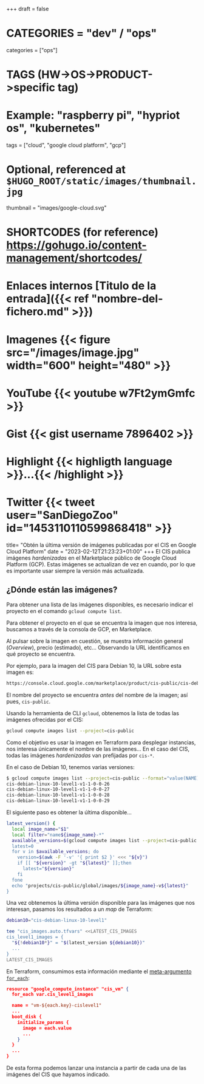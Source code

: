 +++
draft = false

# CATEGORIES = "dev" / "ops"
categories = ["ops"]
# TAGS (HW->OS->PRODUCT->specific tag)
# Example: "raspberry pi", "hypriot os", "kubernetes"

tags = ["cloud", "google cloud platform", "gcp"]

# Optional, referenced at `$HUGO_ROOT/static/images/thumbnail.jpg`
thumbnail = "images/google-cloud.svg"

# SHORTCODES (for reference) https://gohugo.io/content-management/shortcodes/

# Enlaces internos  [Titulo de la entrada]({{< ref "nombre-del-fichero.md" >}})
# Imagenes          {{< figure src="/images/image.jpg" width="600" height="480" >}}
# YouTube           {{< youtube w7Ft2ymGmfc >}}
# Gist              {{< gist username 7896402 >}}
# Highlight         {{< highligth language >}}...{{< /highlight >}}
# Twitter           {{< tweet user="SanDiegoZoo" id="1453110110599868418" >}}

title=  "Obtén la última versión de imágenes publicadas por el CIS en Google Cloud Platform"
date = "2023-02-12T21:23:23+01:00"
+++
El CIS publica imágenes *hardenizadas* en el Marketplace público de Google Cloud Platform (GCP). Estas imágenes se actualizan de vez en cuando, por lo que es importante usar siempre la versión más actualizada.
<!--more-->
## ¿Dónde están las imágenes?

Para obtener una lista de las imágenes disponibles, es necesario indicar el proyecto en el comando `gcloud compute list`.

Para obtener el proyecto en el que se encuentra la imagen que nos interesa, buscamos a través de la consola de GCP, en Marketplace.

Al pulsar sobre la imagen en cuestión, se muestra información general (*Overview*), precio (estimado), etc... Observando la URL identificamos en qué proyecto se encuentra.

Por ejemplo, para la imagen del CIS para Debian 10, la URL sobre esta imagen es:

```bash
https://console.cloud.google.com/marketplace/product/cis-public/cis-debian-linux-10-level-1
```

El nombre del proyecto se encuentra *antes* del nombre de la imagen; así pues, `cis-public`.

Usando la herramienta de CLI `gcloud`, obtenemos la lista de todas las imágenes ofrecidas por el CIS:

```bash
gcloud compute images list --project=cis-public
```

Como el objetivo es usar la imagen en Terraform para desplegar instancias, nos interesa únicamente el nombre de las imágenes... En el caso del CIS, todas las imágenes *hardenizadas* van prefijadas por `cis-*`.

En el caso de Debian 10, tenemos varias versiones:

```bash
$ gcloud compute images list --project=cis-public --format="value(NAME)" --filter="name:cis-debian-linux-10-level-1-*"
cis-debian-linux-10-level1-v1-1-0-0-26
cis-debian-linux-10-level1-v1-1-0-0-27
cis-debian-linux-10-level1-v1-1-0-0-28
cis-debian-linux-10-level1-v1-1-0-0-29
```

El siguiente paso es obtener la última disponible...

```bash
latest_version() {
  local image_name="$1"
  local filter="name${image_name}-*"
  available_versions=$(gcloud compute images list --project=cis-public --format="value(NAME) --filter="${filter}")
  latest=0
  for v in $available_versions; do
    version=$(awk -F '-v' '{ print $2 }' <<< "${v}")
    if [[ "${version}" -gt "${latest}" ]];then
      latest="${version}"
    fi
  fone
  echo "projects/cis-public/global/images/${image_name}-v${latest}"
}
```

Una vez obtenemos la última versión disponible para las imágenes que nos interesan, pasamos los resultados a un *map* de Terraform:

```bash
debian10="cis-debian-linux-10-level1"

tee "cis_images.auto.tfvars" <<LATEST_CIS_IMAGES
cis_level1_images = {
  "${!debian10*}" = "$(latest_version ${debian10})"
  ...
}
LATEST_CIS_IMAGES
```

En Terraform, consumimos esta información mediante el [meta-argumento `for_each`](https://developer.hashicorp.com/terraform/language/meta-arguments/for_each):

```json
resource "google_compute_instance" "cis_vm" {
  for_each var.cis_level1_images

  name = "vm-${each.key}-cislevel1"
  ...
  boot_disk {
    initialize_params {
      image = each.value
      ...
    }
  }
  ...
}
```

De esta forma podemos lanzar una instancia a partir de cada una de las imágenes del CIS que hayamos indicado.
